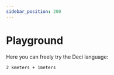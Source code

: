 ```yaml
---
sidebar_position: 200
---
```


# Playground

Here you can freely try the Deci language:

```deci live
2 kmeters + 1meters
```

